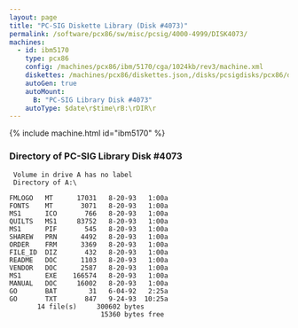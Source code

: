 ```yaml
---
layout: page
title: "PC-SIG Diskette Library (Disk #4073)"
permalink: /software/pcx86/sw/misc/pcsig/4000-4999/DISK4073/
machines:
  - id: ibm5170
    type: pcx86
    config: /machines/pcx86/ibm/5170/cga/1024kb/rev3/machine.xml
    diskettes: /machines/pcx86/diskettes.json,/disks/pcsigdisks/pcx86/diskettes.json
    autoGen: true
    autoMount:
      B: "PC-SIG Library Disk #4073"
    autoType: $date\r$time\rB:\rDIR\r
---
```


{% include machine.html id="ibm5170" %}

### Directory of PC-SIG Library Disk #4073

     Volume in drive A has no label
     Directory of A:\

    FMLOGO   MT      17031   8-20-93   1:00a
    FONTS    MT       3071   8-20-93   1:00a
    MS1      ICO       766   8-20-93   1:00a
    QUILTS   MS1     83752   8-20-93   1:00a
    MS1      PIF       545   8-20-93   1:00a
    SHAREW   PRN      4492   8-20-93   1:00a
    ORDER    FRM      3369   8-20-93   1:00a
    FILE_ID  DIZ       432   8-20-93   1:00a
    README   DOC      1103   8-20-93   1:00a
    VENDOR   DOC      2587   8-20-93   1:00a
    MS1      EXE    166574   8-20-93   1:00a
    MANUAL   DOC     16002   8-20-93   1:00a
    GO       BAT        31   6-04-92   2:25a
    GO       TXT       847   9-24-93  10:25a
           14 file(s)     300602 bytes
                           15360 bytes free
